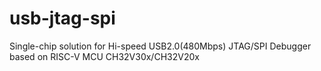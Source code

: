 # usb-jtag-spi
Single-chip solution for Hi-speed USB2.0(480Mbps) JTAG/SPI Debugger based on RISC-V MCU CH32V30x/CH32V20x
